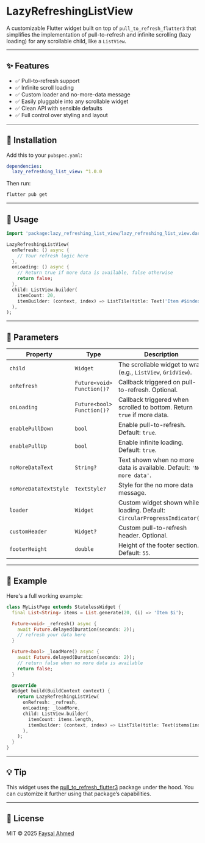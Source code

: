 # LazyRefreshingListView

A customizable Flutter widget built on top of `pull_to_refresh_flutter3` that simplifies the implementation of pull-to-refresh and infinite scrolling (lazy loading) for any scrollable child, like a `ListView`.

---

## ✨ Features

* ✅ Pull-to-refresh support
* ✅ Infinite scroll loading
* ✅ Custom loader and no-more-data message
* ✅ Easily pluggable into any scrollable widget
* ✅ Clean API with sensible defaults
* ✅ Full control over styling and layout

---

## 🧱 Installation

Add this to your `pubspec.yaml`:

```yaml
dependencies:
  lazy_refreshing_list_view: ^1.0.0
```

Then run:

```bash
flutter pub get
```

---

## 🔧 Usage

```dart
import 'package:lazy_refreshing_list_view/lazy_refreshing_list_view.dart';

LazyRefreshingListView(
  onRefresh: () async {
    // Your refresh logic here
  },
  onLoading: () async {
    // Return true if more data is available, false otherwise
    return false;
  },
  child: ListView.builder(
    itemCount: 20,
    itemBuilder: (context, index) => ListTile(title: Text('Item #$index')),
  ),
);
```

---

## 📌 Parameters

| Property              | Type                       | Description                                                                |
|-----------------------|----------------------------|----------------------------------------------------------------------------|
| `child`               | `Widget`                   | The scrollable widget to wrap (e.g., `ListView`, `GridView`).              |
| `onRefresh`           | `Future<void> Function()?` | Callback triggered on pull-to-refresh. Optional.                           |
| `onLoading`           | `Future<bool> Function()?` | Callback triggered when scrolled to bottom. Return `true` if more data.    |
| `enablePullDown`      | `bool`                     | Enable pull-to-refresh. Default: `true`.                                   |
| `enablePullUp`        | `bool`                     | Enable infinite loading. Default: `true`.                                  |
| `noMoreDataText`      | `String?`                  | Text shown when no more data is available. Default: `'No more data'`.      |
| `noMoreDataTextStyle` | `TextStyle?`               | Style for the no more data message.                                        |
| `loader`              | `Widget`                   | Custom widget shown while loading. Default: `CircularProgressIndicator()`. |
| `customHeader`        | `Widget?`                  | Custom pull-to-refresh header. Optional.                                   |
| `footerHeight`        | `double`                   | Height of the footer section. Default: `55`.                               |

---

## 🔄 Example

Here's a full working example:

```dart
class MyListPage extends StatelessWidget {
  final List<String> items = List.generate(20, (i) => 'Item $i');

  Future<void> _refresh() async {
    await Future.delayed(Duration(seconds: 2));
    // refresh your data here
  }

  Future<bool> _loadMore() async {
    await Future.delayed(Duration(seconds: 2));
    // return false when no more data is available
    return false;
  }

  @override
  Widget build(BuildContext context) {
    return LazyRefreshingListView(
      onRefresh: _refresh,
      onLoading: _loadMore,
      child: ListView.builder(
        itemCount: items.length,
        itemBuilder: (context, index) => ListTile(title: Text(items[index])),
      ),
    );
  }
}
```

---

## 💡 Tip

This widget uses the [pull\_to\_refresh\_flutter3](https://pub.dev/packages/pull_to_refresh_flutter3) package under the hood. You can customize it further using that package’s capabilities.

---

## 📃 License

MIT © 2025 [Faysal Ahmed](https://github.com/faysalewucse)
